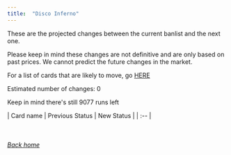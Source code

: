 ```yaml
---
title:  "Disco Inferno"
---
```


These are the projected changes between the current banlist and the next one.

Please keep in mind these changes are not definitive and are only based on past prices. We cannot predict the future changes in the market.

For a list of cards that are likely to move, go [HERE](closeprices)

Estimated number of changes: 0

Keep in mind there's still 9077 runs left

| Card name | Previous Status | New Status |
| :-- |

<br>

###### [Back home](index)
